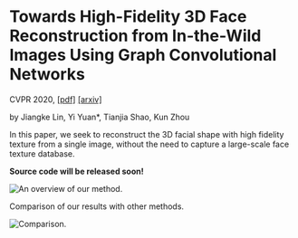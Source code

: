 # Towards High-Fidelity 3D Face Reconstruction from In-the-Wild Images Using Graph Convolutional Networks

CVPR 2020, [[pdf]](https://arxiv.org/pdf/2003.05653.pdf) [[arxiv]](https://arxiv.org/abs/2003.05653)

by Jiangke Lin, Yi Yuan*, Tianjia Shao, Kun Zhou

In this paper, we seek to reconstruct the 3D facial shape with high fidelity texture from a single image, without the need to capture a large-scale face texture database.

**Source code will be released soon!**

![An overview of our method.](https://github.com/yiyuan1991/3D-Face-GCNs/blob/master/imgs/overall.jpg)

Comparison of our results with other methods.

![Comparison.](https://github.com/yiyuan1991/3D-Face-GCNs/blob/master/imgs/comparison.jpg)
